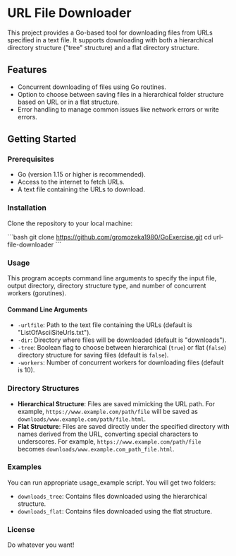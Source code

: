 
# URL File Downloader

This project provides a Go-based tool for downloading files from URLs specified in a text file. It supports downloading with both a hierarchical directory structure ("tree" structure) and a flat directory structure.

## Features

- Concurrent downloading of files using Go routines.
- Option to choose between saving files in a hierarchical folder structure based on URL or in a flat structure.
- Error handling to manage common issues like network errors or write errors.

## Getting Started

### Prerequisites

- Go (version 1.15 or higher is recommended).
- Access to the internet to fetch URLs.
- A text file containing the URLs to download.

### Installation

Clone the repository to your local machine:

\```bash
git clone https://github.com/gromozeka1980/GoExercise.git
cd url-file-downloader
\```

### Usage

This program accepts command line arguments to specify the input file, output directory, directory structure type, and number of concurrent workers (gorutines).

#### Command Line Arguments

- `-urlfile`: Path to the text file containing the URLs (default is "ListOfAsciiSiteUrls.txt").
- `-dir`: Directory where files will be downloaded (default is "downloads").
- `-tree`: Boolean flag to choose between hierarchical (`true`) or flat (`false`) directory structure for saving files (default is `false`).
- `-workers`: Number of concurrent workers for downloading files (default is 10).


### Directory Structures

- **Hierarchical Structure**: Files are saved mimicking the URL path. For example, `https://www.example.com/path/file` will be saved as `downloads/www.example.com/path/file.html`.
- **Flat Structure**: Files are saved directly under the specified directory with names derived from the URL, converting special characters to underscores. For example, `https://www.example.com/path/file` becomes `downloads/www.example.com_path_file.html`.

### Examples

You can run appropriate usage_example script. 
You will get two folders:
- `downloads_tree`: Contains files downloaded using the hierarchical structure.
- `downloads_flat`: Contains files downloaded using the flat structure.

### License

Do whatever you want!
